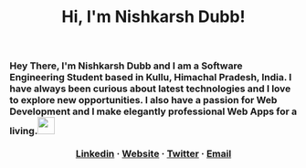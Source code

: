 <h1 align="center"> Hi, I'm Nishkarsh Dubb!</h1>
<br>
<h3 >Hey There, I'm Nishkarsh Dubb and I am a Software Engineering Student based in Kullu, Himachal Pradesh, India. I have always been curious about latest technologies and I love to explore new opportunities. I also have a passion for Web Development and I make elegantly professional Web Apps for a living.<img src="https://media.giphy.com/media/WUlplcMpOCEmTGBtBW/giphy.gif" width="30"> 
  
  <br />
  <br />
  <div align="center">
    <a href="https://www.linkedin.com/in/nishkarsh-dubb/" target ="_blank">Linkedin</a>
    ·
    <a href="http://nishkarshdubb.herokuapp.com/" target ="_blank">Website</a>
    ·
    <a href="https://twitter.com/DubbNishkarsh" target ="_blank">Twitter</a>
    ·
    <a href="mailto:nishdubb11@gmail.com" target ="_blank">Email</a>
  </div>
    
</h3>

  

  


